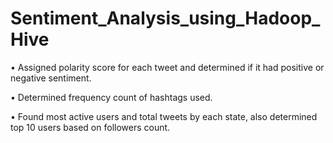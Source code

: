 # Sentiment_Analysis_using_Hadoop_Hive

• Assigned polarity score for each tweet and determined if it had positive or negative sentiment.

• Determined frequency count of hashtags used.

• Found most active users and total tweets by each state, also determined top 10 users based on followers count.
